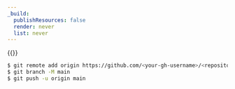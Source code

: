 ```yaml
---
_build:
  publishResources: false
  render: never
  list: never
---
```


{{<render file="/_framework-guides/_create-github-repository-prefix.md">}}

```sh
$ git remote add origin https://github.com/<your-gh-username>/<repository-name>
$ git branch -M main
$ git push -u origin main
```
